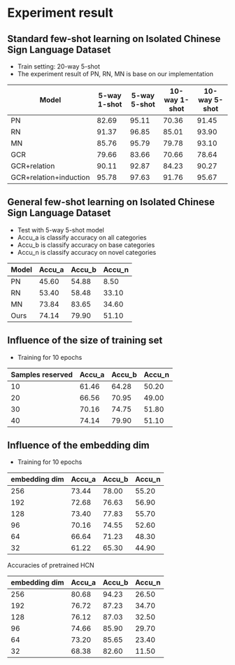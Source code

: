 # Experiment result
## Standard few-shot learning on Isolated Chinese Sign Language Dataset
- Train setting: 20-way 5-shot
- The experiment result of PN, RN, MN is base on our implementation

| Model                       | 5-way 1-shot | 5-way 5-shot | 10-way 1-shot | 10-way 5-shot |
| --------------------------- | ------------ | ------------ | ------------- | ------------- |
| PN                          |    82.69     |    95.11     |    70.36      |    91.45      |
| RN                          |    91.37     |    96.85     |    85.01      |    93.90      |
| MN                          |    85.76     |    95.79     |    79.78      |    93.10      |
| GCR                         |    79.66     |    83.66     |    70.66      |    78.64      |
| GCR+relation                |    90.11     |    92.87     |    84.23      |    90.27      |
| GCR+relation+induction      |    95.78     |    97.63     |    91.76      |    95.67      |
## General few-shot learning on Isolated Chinese Sign Language Dataset
- Test with 5-way 5-shot model
- Accu_a is classify accuracy on all categories
- Accu_b is classify accuracy on base categories
- Accu_n is classify accuracy on novel categories

| Model       | Accu_a | Accu_b | Accu_n |
| ----------- | ------ | ------ | ------ |
| PN          | 45.60  | 54.88  |  8.50  |
| RN          | 53.40  | 58.48  | 33.10  |
| MN          | 73.84  | 83.65  | 34.60  |
| Ours        | 74.14  | 79.90  | 51.10  |
## Influence of the size of training set
- Training for 10 epochs

| Samples reserved     | Accu_a | Accu_b | Accu_n |
| -------------------- | ------ | ------ | ------ |
| 10                   | 61.46  | 64.28  | 50.20  |
| 20                   | 66.56  | 70.95  | 49.00  |
| 30                   | 70.16  | 74.75  | 51.80  |
| 40                   | 74.14  | 79.90  | 51.10  |
## Influence of the embedding dim
- Training for 10 epochs

| embedding dim        | Accu_a | Accu_b | Accu_n |
| -------------------- | ------ | ------ | ------ |
| 256                  | 73.44  | 78.00  | 55.20  |
| 192                  | 72.68  | 76.63  | 56.90  |
| 128                  | 73.40  | 77.83  | 55.70  |
| 96                   | 70.16  | 74.55  | 52.60  |
| 64                   | 66.64  | 71.23  | 48.30  |
| 32                   | 61.22  | 65.30  | 44.90  |

Accuracies of pretrained HCN

| embedding dim        | Accu_a | Accu_b | Accu_n |
| -------------------- | ------ | ------ | ------ |
| 256                  | 80.68  | 94.23  | 26.50  |
| 192                  | 76.72  | 87.23  | 34.70  |
| 128                  | 76.12  | 87.03  | 32.50  |
| 96                   | 74.66  | 85.90  | 29.70  |
| 64                   | 73.20  | 85.65  | 23.40  |
| 32                   | 68.38  | 82.60  | 11.50  |
